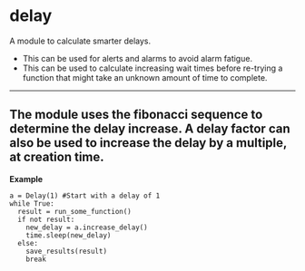 # delay
A module to calculate smarter delays. 
- This can be used for alerts and alarms to avoid alarm fatigue. 
- This can be used to calculate increasing wait times before re-trying a function that might take an unknown amount of time to complete.
---
The module uses the fibonacci sequence to determine the delay increase. A delay factor can also be used to increase the delay by a multiple, at creation time.
---
**Example**
>
    a = Delay(1) #Start with a delay of 1
    while True:
      result = run_some_function()
      if not result:
        new_delay = a.increase_delay()
        time.sleep(new_delay)
      else:
        save_results(result)
        break
